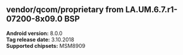 vendor/qcom/proprietary from LA.UM.6.7.r1-07200-8x09.0 BSP
----------------------------

**Android version:** 8.0.0  
**Tag release date:** 3.10.2018  
**Supported chipsets:** MSM8909
